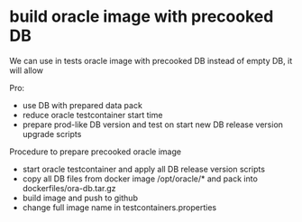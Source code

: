# build oracle image with precooked DB

We can use in tests oracle image with precooked DB instead of empty DB, it will allow

Pro:
* use DB with prepared data pack
* reduce oracle testcontainer start time
* prepare prod-like DB version and test on start new DB release version upgrade scripts

Procedure to prepare precooked oracle image
* start oracle testcontainer and apply all DB release version scripts
* copy all DB files from docker image /opt/oracle/* and pack into dockerfiles/ora-db.tar.gz
* build image and push to github
* change full image name in testcontainers.properties

